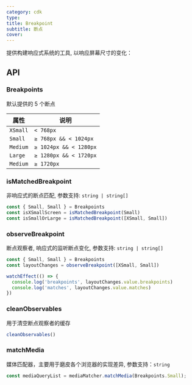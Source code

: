 ```yaml
---
category: cdk
type:
title: Breakpoint
subtitle: 断点
cover:
---
```


提供构建响应式系统的工具, 以响应屏幕尺寸的变化：

## API

### Breakpoints

默认提供的 5 个断点

| 属性 | 说明 |
| --- | --- |
| `XSmall` | `< 768px` |
| `Small` | `≥ 768px && < 1024px` |
| `Medium` | `≥ 1024px && < 1280px` |
| `Large` | `≥ 1280px && < 1720px` |
| `Medium` | `≥ 1720px` |

### isMatchedBreakpoint

非响应式的断点匹配, 参数支持: `string | string[]`

```ts
const { Small, Small } = Breakpoints
const isXSmallScreen = isMatchedBreakpoint(Small)
const isSmallOrLarge = isMatchedBreakpoint([XSmall, Small])
```

### observeBreakpoint

断点观察者, 响应式的监听断点变化, 参数支持: `string | string[]`

```ts
const { Small, Small } = Breakpoints
const layoutChanges = observeBreakpoint([XSmall, Small])

watchEffect(() => {
  console.log('breakpoints', layoutChanges.value.breakpoints)
  console.log('matches', layoutChanges.value.matches)
})
```

### cleanObservables

用于清空断点观察者的缓存

```ts
cleanObservables()
```

### matchMedia

媒体匹配器，主要用于磨皮各个浏览器的实现差异, 参数支持：`string`

```ts
const mediaQueryList = mediaMatcher.matchMedia(Breakpoints.Small);
```
